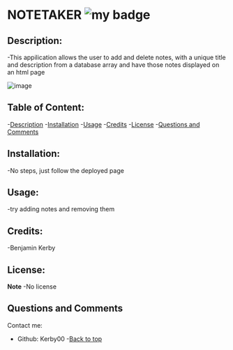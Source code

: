 # NOTETAKER      ![my badge](https://badgen.net/badge/liscense/None/blue)

## Description:
-This appilication allows the user to add and delete notes, with a unique title and description from a database array and have those notes displayed on an html page

![image](https://user-images.githubusercontent.com/119148777/236947619-a401cbf4-9d90-46d3-9062-9cb1735c8374.png)


## Table of Content:
-[Description](#description)
-[Installation](#installation)
-[Usage](#usage)
-[Credits](#credits)
-[License](#license)
-[Questions and Comments](#questions-and-comments)
## Installation:
-No steps, just follow the deployed page

## Usage:
-try adding notes and removing them

## Credits:
-Benjamin Kerby

## License: 
**Note**
-No license

## Questions and Comments
Contact me:
- Github:  Kerby00
-[Back to top](# )
